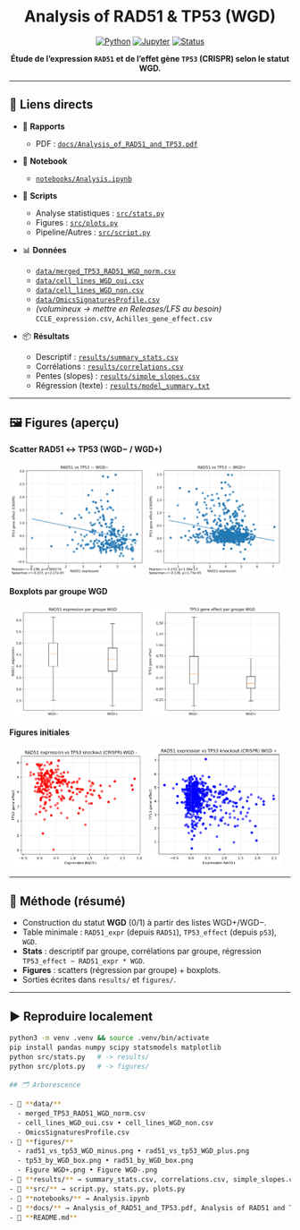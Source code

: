 <div align="center">

# Analysis of RAD51 & TP53 (WGD)

[![Python](https://img.shields.io/badge/Python-3.x-blue)](#)
[![Jupyter](https://img.shields.io/badge/Jupyter-Notebook-orange)](#)
[![Status](https://img.shields.io/badge/Status-Active-brightgreen)](#)

**Étude de l’expression `RAD51` et de l’effet gène `TP53` (CRISPR) selon le statut WGD.**

</div>

---

## 🔗 Liens directs

- 📄 **Rapports**
  - PDF : [`docs/Analysis_of_RAD51_and_TP53.pdf`](docs/Analysis_of_RAD51_and_TP53.pdf)

- 📓 **Notebook**
  - [`notebooks/Analysis.ipynb`](notebooks/Analysis.ipynb)

- 🧮 **Scripts**
  - Analyse statistiques : [`src/stats.py`](src/stats.py)
  - Figures : [`src/plots.py`](src/plots.py)
  - Pipeline/Autres : [`src/script.py`](src/script.py)

- 📊 **Données**
  - [`data/merged_TP53_RAD51_WGD_norm.csv`](data/merged_TP53_RAD51_WGD_norm.csv)
  - [`data/cell_lines_WGD_oui.csv`](data/cell_lines_WGD_oui.csv)
  - [`data/cell_lines_WGD_non.csv`](data/cell_lines_WGD_non.csv)
  - [`data/OmicsSignaturesProfile.csv`](data/OmicsSignaturesProfile.csv)
  - *(volumineux → mettre en Releases/LFS au besoin)* `CCLE_expression.csv`, `Achilles_gene_effect.csv`

- 📦 **Résultats**
  - Descriptif : [`results/summary_stats.csv`](results/summary_stats.csv)  
  - Corrélations : [`results/correlations.csv`](results/correlations.csv)  
  - Pentes (slopes) : [`results/simple_slopes.csv`](results/simple_slopes.csv)  
  - Régression (texte) : [`results/model_summary.txt`](results/model_summary.txt)

---

## 🖼️ Figures (aperçu)

**Scatter RAD51 ↔ TP53 (WGD− / WGD+)**  
<br>
<img src="figures/rad51_vs_tp53_WGD_minus.png" width="48%"> <img src="figures/rad51_vs_tp53_WGD_plus.png" width="48%">

**Boxplots par groupe WGD**  
<br>
<img src="figures/rad51_by_WGD_box.png" width="48%"> <img src="figures/tp53_by_WGD_box.png" width="48%">

**Figures initiales**  
<br>
<img src="figures/Figure%20WGD-.png" width="48%"> <img src="figures/Figure%20WGD%2B.png" width="48%">

---

## 🧪 Méthode (résumé)

- Construction du statut **WGD** (0/1) à partir des listes WGD+/WGD−.  
- Table minimale : `RAD51_expr` (depuis `RAD51`), `TP53_effect` (depuis `p53`), `WGD`.  
- **Stats** : descriptif par groupe, corrélations par groupe, régression `TP53_effect ~ RAD51_expr * WGD`.  
- **Figures** : scatters (régression par groupe) + boxplots.  
- Sorties écrites dans `results/` et `figures/`.

---

## ▶️ Reproduire localement
```bash
python3 -m venv .venv && source .venv/bin/activate
pip install pandas numpy scipy statsmodels matplotlib
python src/stats.py   # -> results/
python src/plots.py   # -> figures/

## 🗂️ Arborescence

- 📁 **data/**
  - merged_TP53_RAD51_WGD_norm.csv
  - cell_lines_WGD_oui.csv • cell_lines_WGD_non.csv
  - OmicsSignaturesProfile.csv
- 📁 **figures/**
  - rad51_vs_tp53_WGD_minus.png • rad51_vs_tp53_WGD_plus.png
  - tp53_by_WGD_box.png • rad51_by_WGD_box.png
  - Figure WGD+.png • Figure WGD-.png
- 📁 **results/** → summary_stats.csv, correlations.csv, simple_slopes.csv, model_summary.txt
- 📁 **src/** → script.py, stats.py, plots.py
- 📁 **notebooks/** → Analysis.ipynb
- 📁 **docs/** → Analysis_of_RAD51_and_TP53.pdf, Analysis of RAD51 and TP53.docx
- 📄 **README.md**


